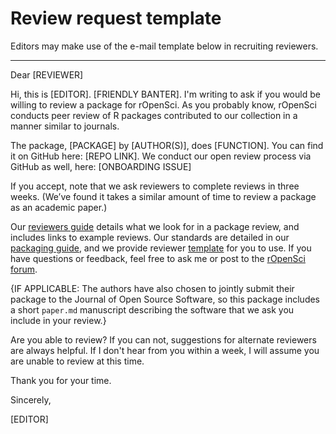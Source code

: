 # Review request template

Editors may make use of the e-mail template below in recruiting reviewers.

---

Dear [REVIEWER]

Hi, this is [EDITOR]. [FRIENDLY BANTER]. I'm writing to ask if you would be willing to review a package for rOpenSci. As you probably know, rOpenSci conducts peer review of R packages contributed to our collection in a manner similar to journals.

The package, [PACKAGE] by [AUTHOR(S)], does [FUNCTION]. You can find it on GitHub here: [REPO LINK]. We conduct our open review process via GitHub as well, here: [ONBOARDING ISSUE]

If you accept, note that we ask reviewers to complete reviews in three weeks. (We’ve found it takes a similar amount of time to review a package as an academic paper.) 

Our [reviewers guide] details what we look for in a package review, and includes links to example reviews. Our standards are detailed in our [packaging guide], and we provide reviewer [template] for you to use. If you have questions or feedback, feel free to ask me or post to the [rOpenSci forum].

{IF APPLICABLE: The authors have also chosen to jointly submit their package to the Journal of Open Source Software, so this package includes a short `paper.md` manuscript describing the software that we ask you include in your review.}

Are you able to review? If you can not, suggestions for alternate reviewers are always helpful. If I don't hear from you within a week, I will assume you are unable to
review at this time. 

Thank you for your time.

Sincerely,

[EDITOR]

[reviewers guide]: https://github.com/ropensci/onboarding/blob/master/reviewing_guide.md
[packaging guide]: https://github.com/ropensci/onboarding/blob/master/packaging_guide.md 
[template]: https://github.com/ropensci/onboarding/blob/master/reviewer_template.md 
[rOpenSci forum]: https://discuss.ropensci.org/
